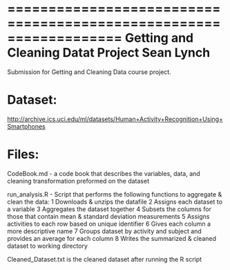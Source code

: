 ==================================================================
Getting and Cleaning Datat Project
Sean Lynch
==================================================================

Submission for Getting and Cleaning Data course project. 

Dataset:
======================================
http://archive.ics.uci.edu/ml/datasets/Human+Activity+Recognition+Using+Smartphones

Files:
======================================
CodeBook.md - a code book that describes the variables, data, and cleaning transformation preformed on the dataset

run_analysis.R - Script that performs the following functions to aggregate & clean the data:
1 Downloads & unzips the datafile 
2 Assigns each dataset to a variable 
3 Aggregates the dataset together
4 Subsets the columns for those that contain mean & standard deviation measurements 
5 Assigns activities to each row based on unique identifier
6 Gives each column a more descriptive name 
7 Groups dataset by activity and subject and provides an average for each column
8 Writes the summarized & cleaned dataset to working directory

Cleaned_Dataset.txt is the cleaned dataset after running the R script
